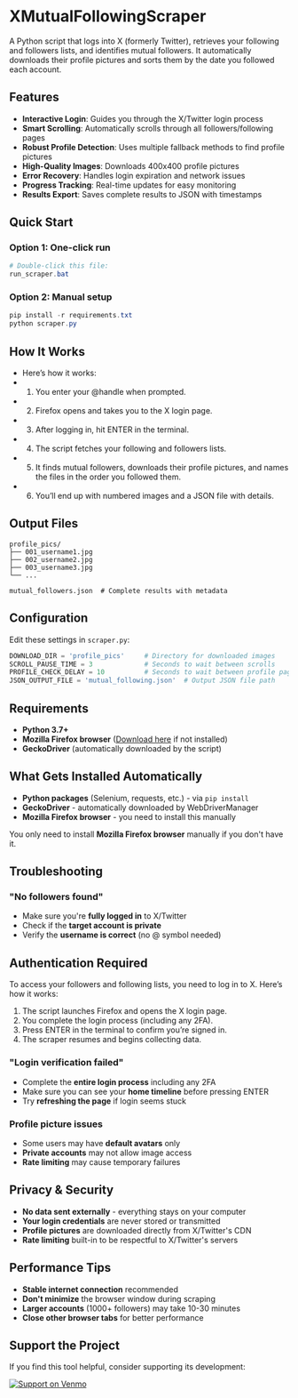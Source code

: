 # XMutualFollowingScraper

A Python script that logs into X (formerly Twitter), retrieves your following and followers lists, and identifies mutual followers. It automatically downloads their profile pictures and sorts them by the date you followed each account.

## Features
- **Interactive Login**: Guides you through the X/Twitter login process
- **Smart Scrolling**: Automatically scrolls through all followers/following pages
- **Robust Profile Detection**: Uses multiple fallback methods to find profile pictures
- **High-Quality Images**: Downloads 400x400 profile pictures
- **Error Recovery**: Handles login expiration and network issues
- **Progress Tracking**: Real-time updates for easy monitoring
- **Results Export**: Saves complete results to JSON with timestamps

## Quick Start

### Option 1: One-click run
```powershell
# Double-click this file:
run_scraper.bat
```

### Option 2: Manual setup
```powershell
pip install -r requirements.txt
python scraper.py
```

## How It Works
- Here’s how it works:
- 1. You enter your @handle when prompted.
- 2. Firefox opens and takes you to the X login page.
- 3. After logging in, hit ENTER in the terminal.
- 4. The script fetches your following and followers lists.
- 5. It finds mutual followers, downloads their profile pictures, and names the files in the order you followed them.
- 6. You’ll end up with numbered images and a JSON file with details.

## Output Files
```
profile_pics/
├── 001_username1.jpg
├── 002_username2.jpg
├── 003_username3.jpg
└── ...

mutual_followers.json  # Complete results with metadata
```

## Configuration
Edit these settings in `scraper.py`:
```python
DOWNLOAD_DIR = 'profile_pics'     # Directory for downloaded images
SCROLL_PAUSE_TIME = 3             # Seconds to wait between scrolls
PROFILE_CHECK_DELAY = 10          # Seconds to wait between profile page loads
JSON_OUTPUT_FILE = 'mutual_following.json'  # Output JSON file path
```

## Requirements
- **Python 3.7+**
- **Mozilla Firefox browser** ([Download here](https://www.mozilla.org/firefox/) if not installed)
- **GeckoDriver** (automatically downloaded by the script)

## What Gets Installed Automatically
- **Python packages** (Selenium, requests, etc.) - via `pip install`
- **GeckoDriver** - automatically downloaded by WebDriverManager
- **Mozilla Firefox browser** - you need to install this manually

You only need to install **Mozilla Firefox browser** manually if you don't have it.

## Troubleshooting

### "No followers found"
- Make sure you're **fully logged in** to X/Twitter
- Check if the **target account is private**
- Verify the **username is correct** (no @ symbol needed)

## Authentication Required
To access your followers and following lists, you need to log in to X. Here’s how it works:
1. The script launches Firefox and opens the X login page.
2. You complete the login process (including any 2FA).
3. Press ENTER in the terminal to confirm you’re signed in.
4. The scraper resumes and begins collecting data.

### "Login verification failed"
- Complete the **entire login process** including any 2FA
- Make sure you can see your **home timeline** before pressing ENTER
- Try **refreshing the page** if login seems stuck

### Profile picture issues
- Some users may have **default avatars** only
- **Private accounts** may not allow image access
- **Rate limiting** may cause temporary failures

## Privacy & Security
- **No data sent externally** - everything stays on your computer
- **Your login credentials** are never stored or transmitted
- **Profile pictures** are downloaded directly from X/Twitter's CDN
- **Rate limiting** built-in to be respectful to X/Twitter's servers

## Performance Tips
- **Stable internet connection** recommended
- **Don't minimize** the browser window during scraping
- **Larger accounts** (1000+ followers) may take 10-30 minutes
- **Close other browser tabs** for better performance

## Support the Project

If you find this tool helpful, consider supporting its development:

<a href="https://venmo.com/u/konekuro" target="_blank">
  <img src="https://img.shields.io/badge/Venmo-Support%20Development-3D95CE?style=for-the-badge&logo=venmo&logoColor=white" alt="Support on Venmo" />
</a>


